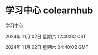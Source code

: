 # 学习中心 colearnhub
[学习中心](http://219.139.197.74:56308/colearnhub/)

2024年 11月 02日 星期六 12:40:02 CST

2024年 11月 02日 星期六 04:40:02 GMT
